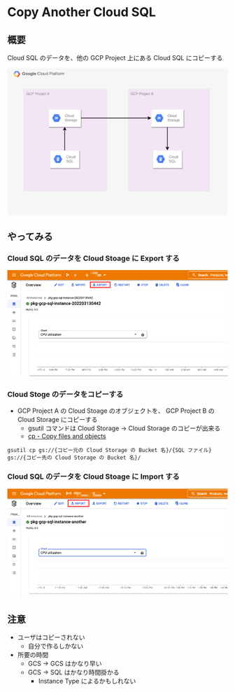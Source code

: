 # Copy Another Cloud SQL

## 概要

Cloud SQL のデータを、他の GCP Project 上にある Cloud SQL にコピーする

![](./image00.png)


## やってみる

### Cloud SQL のデータを Cloud Stoage に Export する

![](./image01.png)


### Cloud Stoge のデータをコピーする

+ GCP Project A の Cloud Stoage のオブジェクトを、 GCP Project B の Cloud Storage にコピーする
  + gsutil コマンドは Cloud Storage -> Cloud Storage のコピーが出来る
  + [cp - Copy files and objects](https://cloud.google.com/storage/docs/gsutil/commands/cp)


```
gsutil cp gs://{コピー元の Cloud Storage の Bucket 名}/{SQL ファイル}  gs://{コピー先の Cloud Storage の Bucket 名}/
```

### Cloud SQL のデータを Cloud Stoage に Import する

![](./image02.png)

## 注意

+ ユーザはコピーされない
  + 自分で作るしかない
+ 所要の時間
  + GCS -> GCS はかなり早い
  + GCS -> SQL はかなり時間掛かる
    + Instance Type によるかもしれない
